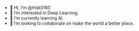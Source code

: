 - 👋 Hi, I’m @htsk0180
- 👀 I’m interested in Deep Learning.
- 🌱 I’m currently learning AI.
- 💞️ I’m looking to collaborate on make the world a better place.

<!---
htsk0180/htsk0180 is a ✨ special ✨ repository because its `README.md` (this file) appears on your GitHub profile.
You can click the Preview link to take a look at your changes.
--->
